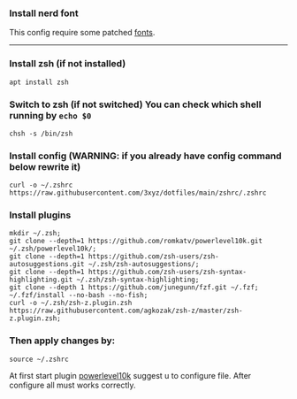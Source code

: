 ### Install nerd font
This config require some patched [fonts](https://www.nerdfonts.com/).
___
### Install zsh (if not installed)
```
apt install zsh
```
### Switch to zsh (if not switched) You can check which shell running by `echo $0` 
```
chsh -s /bin/zsh
```
### Install config (WARNING: if you already have config command below rewrite it)
```
curl -o ~/.zshrc https://raw.githubusercontent.com/3xyz/dotfiles/main/zshrc/.zshrc
```
### Install plugins
```
mkdir ~/.zsh;
git clone --depth=1 https://github.com/romkatv/powerlevel10k.git ~/.zsh/powerlevel10k/;
git clone --depth=1 https://github.com/zsh-users/zsh-autosuggestions.git ~/.zsh/zsh-autosuggestions/;
git clone --depth=1 https://github.com/zsh-users/zsh-syntax-highlighting.git ~/.zsh/zsh-syntax-highlighting;
git clone --depth 1 https://github.com/junegunn/fzf.git ~/.fzf;
~/.fzf/install --no-bash --no-fish;
curl -o ~/.zsh/zsh-z.plugin.zsh https://raw.githubusercontent.com/agkozak/zsh-z/master/zsh-z.plugin.zsh;
```
### Then apply changes by:
```
source ~/.zshrc
```
At first start plugin [powerlevel10k](https://github.com/romkatv/powerlevel10k#manual) suggest u to configure file.
After configure all must works correctly.
